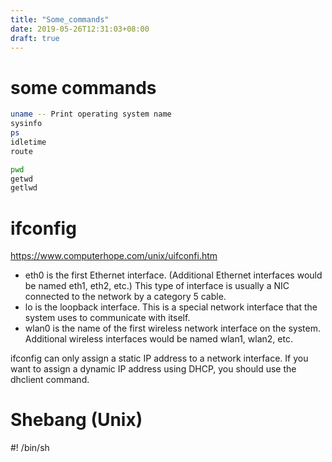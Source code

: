 ```yaml
---
title: "Some_commands"
date: 2019-05-26T12:31:03+08:00
draft: true
---
```


# some commands

```sh
uname -- Print operating system name
sysinfo
ps
idletime
route

pwd 
getwd
getlwd

```
# ifconfig
<https://www.computerhope.com/unix/uifconfi.htm>

- eth0 is the first Ethernet interface. (Additional Ethernet interfaces would be named eth1, eth2, etc.) This type of interface is usually a NIC connected to the network by a category 5 cable.
- lo is the loopback interface. This is a special network interface that the system uses to communicate with itself.
- wlan0 is the name of the first wireless network interface on the system. Additional wireless interfaces would be named wlan1, wlan2, etc.

ifconfig can only assign a static IP address to a network interface. If you want to assign a dynamic IP address using DHCP, you should use the dhclient command.

# Shebang (Unix)

#! /bin/sh
